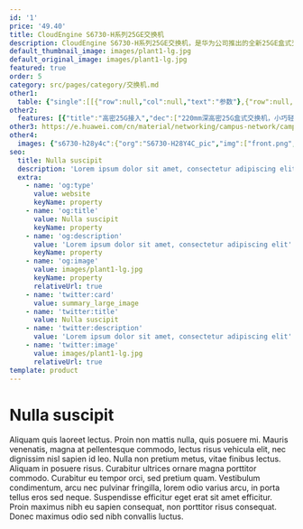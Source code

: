 ```yaml
---
id: '1'
price: '49.40'
title: CloudEngine S6730-H系列25GE交换机
description: CloudEngine S6730-H系列25GE交换机，是华为公司推出的全新25GE盒式交换机，具备随板AC能力，可管理大规模的AP；具备业务随行能力，提供一致的用户体验；具备VXLAN能力，支持网络虚拟化功能；内置安全探针，支持异常流量检测、加密流量的威胁分析，以及全网威胁诱捕等功能，可广泛应用于企业园区、运营商、高校、政府、数据中心等应用场景。
default_thumbnail_image: images/plant1-lg.jpg
default_original_image: images/plant1-lg.jpg
featured: true
order: 5
category: src/pages/category/交换机.md
other1: 
  table: {"single":[[{"row":null,"col":null,"text":"参数"},{"row":null,"col":null,"text":"CloudEngine S6730-H28Y4C"}],[{"row":null,"col":null,"text":"包转发率"},{"row":null,"col":null,"text":"1650Mpps"}],[{"row":null,"col":null,"text":"交换容量"},{"row":null,"col":null,"text":"2.2T/25.6T"}],[{"row":null,"col":null,"text":"固定端口"},{"row":null,"col":null,"text":"28个25G SFP28，4个100GE QSFP28"}],[{"row":null,"col":null,"text":"无线业务"},{"row":null,"col":null,"text":"支持管理1K AP\n支持AP接入控制、AP域管理和AP配置模板管理\n支持射频管理、统一静态配置和集中动态管理\n支持WLAN基本业务、QoS、安全和用户管理\n支持CAPWAP、Tag/终端定位、频谱分析"}],[{"row":null,"col":null,"text":"iPCA质量感知"},{"row":null,"col":null,"text":"支持直接对业务报文标记以获得丢包数量和丢包率的实时统计\n支持二三层网络网络级和设备级丢包数量和丢包率统计"}],[{"row":null,"col":null,"text":"SVF极简运维"},{"row":null,"col":null,"text":"支持作为Parent管理接入交换机和AP\n支持2层AS架构\n支持与第三方厂商混合组网管理"}],[{"row":null,"col":null,"text":"VxLAN特性"},{"row":null,"col":null,"text":"支持VxLAN二层网关、三层网关\n支持集中式网关，分布式网关\n支持BGP-EVPN\n支持通过Netconf进行配置"}],[{"row":null,"col":null,"text":"互通性"},{"row":null,"col":null,"text":"VBST基于VLAN生成树协议（和PVST/PVST+/RPVST 互通）\nLNP 链路类型协商协议（和DTP相似功能）\nVCMP VLAN集中管理协议（和VTP相似功能）"}]]}
other2:
  features: [{"title":"高密25G接入","dec":["220mm深高密25G盒式交换机，小巧轻便，部署灵活"]},{"title":"有线无线深度融合","dec":["支持1K无线AP管理，无线和有线的融合策略管理；突破了外置AC转发性能的瓶颈，从容面向Wi-Fi 6时代"]},{"title":"网络智能运维","dec":["支持Telemetry技术，实时采集设备数据，配合园区网络分析器及时发现影响用户体验的网络问题，精准保障用户体验"]}]
other3: https://e.huawei.com/cn/material/networking/campus-network/campusswitch/4b546a00cce54ae18dfddfa0a0ff45ba
other4:
  images: {"s6730-h28y4c":{"org":"S6730-H28Y4C_pic","img":["front.png","front_HD.png","front_left.png","front_left_HD.png","front_right.png","front_right_HD.png","front_top.png","front_top_HD.png","rear_top.png"]}}
seo:
  title: Nulla suscipit
  description: 'Lorem ipsum dolor sit amet, consectetur adipiscing elit'
  extra:
    - name: 'og:type'
      value: website
      keyName: property
    - name: 'og:title'
      value: Nulla suscipit
      keyName: property
    - name: 'og:description'
      value: 'Lorem ipsum dolor sit amet, consectetur adipiscing elit'
      keyName: property
    - name: 'og:image'
      value: images/plant1-lg.jpg
      keyName: property
      relativeUrl: true
    - name: 'twitter:card'
      value: summary_large_image
    - name: 'twitter:title'
      value: Nulla suscipit
    - name: 'twitter:description'
      value: 'Lorem ipsum dolor sit amet, consectetur adipiscing elit'
    - name: 'twitter:image'
      value: images/plant1-lg.jpg
      relativeUrl: true
template: product
---
```


# Nulla suscipit

Aliquam quis laoreet lectus. Proin non mattis nulla, quis posuere mi. Mauris venenatis, magna at pellentesque commodo, lectus risus vehicula elit, nec dignissim nisl sapien id leo. Nulla non pretium metus, vitae finibus lectus. Aliquam in posuere risus. Curabitur ultrices ornare magna porttitor commodo. Curabitur eu tempor orci, sed pretium quam. Vestibulum condimentum, arcu nec pulvinar fringilla, lorem odio varius arcu, in porta tellus eros sed neque. Suspendisse efficitur eget erat sit amet efficitur. Proin maximus nibh eu sapien consequat, non porttitor risus consequat. Donec maximus odio sed nibh convallis luctus.